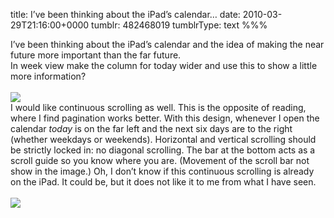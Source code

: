 title: I’ve been thinking about the iPad’s calendar…
date: 2010-03-29T21:16:00+0000
tumblr: 482468019
tumblrType: text
%%%

I’ve been thinking about the iPad’s calendar and the idea of making the near future more important than the far future.  
In week view make the column for today wider and use this to show a little more information?  
<br/>
![](tumblr_l02aq1MT6r1qb1802.png)  
I would like continuous scrolling as well. This is the opposite of reading, where I find pagination works better. With this design, whenever I open the calendar *today* is on the far left and the next six days are to the right (whether weekdays or weekends). Horizontal and vertical scrolling should be strictly locked in: no diagonal scrolling.  The bar at the bottom acts as a scroll guide so you know where you are. (Movement of the scroll bar not show in the image.) Oh, I don’t know if this continuous scrolling is already on the iPad. It could be, but it does not like it to me from what I have seen.  
<br/>
![](tumblr_l02b0kyz321qb1802.png)  
